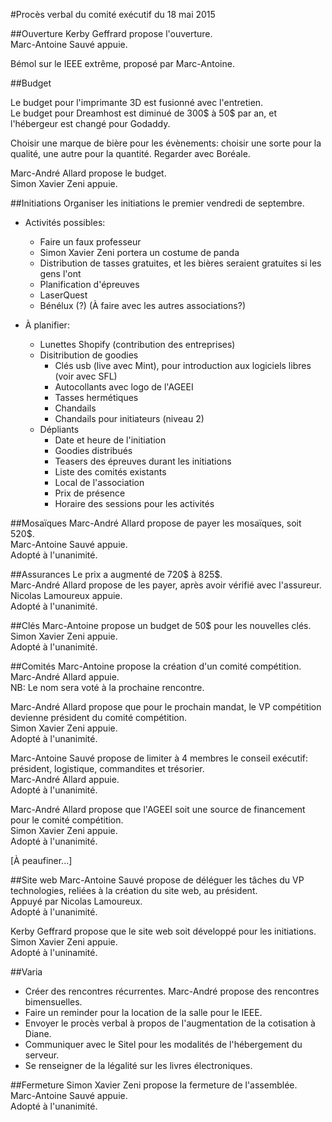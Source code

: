 ﻿#Procès verbal du comité exécutif du 18 mai 2015


##Ouverture
Kerby Geffrard propose l'ouverture.  
Marc-Antoine Sauvé appuie.  

Bémol sur le IEEE extrême, proposé par Marc-Antoine.


##Budget

Le budget pour l'imprimante 3D est fusionné avec l'entretien.  
Le budget pour Dreamhost est diminué de 300$ à 50$ par an, et l'hébergeur est changé pour Godaddy.  

Choisir une marque de bière pour les évènements: choisir une sorte pour la qualité, une autre pour la quantité. Regarder avec Boréale.


Marc-André Allard propose le budget.  
Simon Xavier Zeni appuie.

  
##Initiations
Organiser les initiations le premier vendredi de septembre.

* Activités possibles:
	* Faire un faux professeur
	* Simon Xavier Zeni portera un costume de panda
	* Distribution de tasses gratuites, et les bières seraient gratuites si les gens l'ont
	* Planification d'épreuves
	* LaserQuest
	* Bénélux (?) (À faire avec les autres associations?)


* À planifier:
	* Lunettes Shopify  (contribution des entreprises)
	* Disitribution de goodies
		* Clés usb (live avec Mint), pour introduction aux logiciels libres (voir avec SFL)
		* Autocollants avec logo de l'AGEEI
		* Tasses hermétiques
		* Chandails
		* Chandails pour initiateurs (niveau 2)
	* Dépliants
		* Date et heure de l'initiation		
		* Goodies distribués
		* Teasers des épreuves durant les initiations
		* Liste des comités existants
		* Local de l'association
		* Prix de présence
		* Horaire des sessions pour les activités
	
##Mosaïques
Marc-André Allard propose de payer les mosaïques, soit 520$.  
Marc-Antoine Sauvé appuie.  
Adopté à l'unanimité.  


##Assurances
Le prix a augmenté de 720$ à 825$.    
Marc-André Allard propose de les payer, après avoir vérifié avec l'assureur.  
Nicolas Lamoureux appuie.  
Adopté à l'unanimité.  

  
##Clés
Marc-Antoine propose un budget de 50$ pour les nouvelles clés.  
Simon Xavier Zeni appuie.  
Adopté à l'unanimité.  


##Comités
Marc-Antoine propose la création d'un comité compétition.  
Marc-André Allard appuie.  
NB: Le nom sera voté à la prochaine rencontre.  

Marc-André Allard propose que pour le prochain mandat, le VP compétition devienne président du comité compétition.  
Simon Xavier Zeni appuie.  
Adopté à l'unanimité.  
		
Marc-Antoine Sauvé propose de limiter à 4 membres le conseil exécutif: président, logistique, commandites et trésorier.  
Marc-André Allard appuie.  
Adopté à l'unanimité.  

Marc-André Allard propose que l'AGEEI soit une source  de financement pour le comité compétition.  
Simon Xavier Zeni appuie.  
Adopté à l'unanimité.  

[À peaufiner...]


##Site web
Marc-Antoine Sauvé propose de déléguer les tâches du VP technologies, reliées à la création du site web, au président.  
Appuyé par Nicolas Lamoureux.  
Adopté à l'unanimité.  

Kerby Geffrard propose que le site web soit développé pour les initiations.  
Simon Xavier Zeni appuie.  
Adopté à l'uninamité.  

		
##Varia	
* Créer des rencontres récurrentes. Marc-André propose des rencontres bimensuelles.
* Faire un reminder pour la location de la salle pour le IEEE.
* Envoyer le procès verbal à propos de l'augmentation de la cotisation à Diane.
* Communiquer avec le Sitel pour les modalités de l'hébergement du serveur.
* Se renseigner de la légalité sur les livres électroniques.

##Fermeture
Simon Xavier Zeni propose la fermeture de l'assemblée.  
Marc-Antoine Sauvé appuie.  
Adopté à l'unanimité.  
